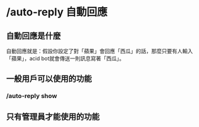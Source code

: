 # /auto-reply 自動回應

## 自動回應是什麼

自動回應就是：假設你設定了對「蘋果」會回應「西瓜」的話，那麼只要有人輸入「蘋果」，acid bot就會傳送一則訊息寫著「西瓜」。

## 一般用戶可以使用的功能

### /auto-reply show



## 只有管理員才能使用的功能

###
